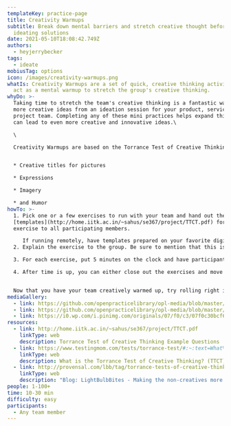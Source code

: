 ```yaml
---
templateKey: practice-page
title: Creativity Warmups
subtitle: Break down mental barriers and stretch creative thought before
  ideating solutions
date: 2021-05-10T18:08:42.749Z
authors:
  - heyjerrybecker
tags:
  - ideate
mobiusTag: options
icon: /images/creativity-warmups.png
whatIs: Creativity Warmups are a set of quick, creative thinking activities that
  act as a mental warmup to stretch the group's creative thinking.
whyDo: >-
  Taking time to stretch the team's creative thinking is a fantastic way to get
  more creative ideas from an ideation session for your product, service, or
  project team. Completing any of these mini practices helps expand thinking and
  can lead to even more creative and innovative ideas.\

  \

  Creativity Warmups are based on the Torrance Test of Creative Thinking (TTCT). **The TTCT (Torrance Tests of Creative Thinking)** assess how creatively a child’s mind works and are often given to children to determine advanced placement or as part of an entrance examination. They are very different from intelligence and reasoning tests your child may have already taken. Instead of traditionally taught subjects such as reading or math, these tests assess creativity. Children are scored on a number of aspects. This includes:


  * Creative titles for pictures

  * Expressions

  * Imagery

  * and Humor
howTo: >-
  1. Pick one or a few exercises to run with your team and hand out the
  [templates](http://home.iitk.ac.in/~sahus/se367/project/TTCT.pdf) for each
  exercise to all participating members. 

     If running remotely, have templates prepared on your favorite digital whiteboarding tool (Miro, Mural, Jamboard, etc).
  2. Explain the exercise to the group. Be sure to mention that this is to stretch creative thinking, so big, wild, and unique ideas are most valuable. For each exercise, the point is for team members to come up with ideas they think no one else will come up with - this helps participants push past obvious answers and explore more creative ideas (see where this is going? 😉 )

  3. For each exercise, put 5 minutes on the clock and have participants silently work on their ideas. If they run out of room, have extra templates printed out to hand to them so they can keep ideating. Don't worry about allocating points to each idea...this is just for warming up our brains!

  4. After time is up, you can either close out the exercises and move right into an ideation session OR you can have team members share their ideas with the group. If you want you can even open a dot-voting round to have people vote on their favorite ideas and award the winner of the most votes some kind of creative trophy 🏆💡


  Now that you have your team creatively warmed up, try rolling right into an ideation session for your product and see the creative ideas that emerge!
mediaGallery:
  - link: https://github.com/openpracticelibrary/opl-media/blob/master/Creativity%20Warmups.png?raw=true
  - link: https://github.com/openpracticelibrary/opl-media/blob/master/Creativity%20Warmups%202.jpeg?raw=true
  - link: https://i0.wp.com/i.pinimg.com/originals/07/f0/c3/07f0c30bcf688b0582fcbe72956283fd.png?w=800&ssl=1
resources:
  - link: http://home.iitk.ac.in/~sahus/se367/project/TTCT.pdf
    linkType: web
    description: Torrance Test of Creative Thinking Example Questions
  - link: https://www.testingmom.com/tests/torrance-test/#:~:text=What%20is%20the%20Torrance%20Test,child%20may%20have%20already%20taken.
    linkType: web
    description: What is the Torrance Test of Creative Thinking? (TTCT)
  - link: http://provensal.com/lbb/tag/torrance-tests-of-creative-thinking/
    linkType: web
    description: "Blog: LightBulbBites - Making the non-creatives more creative"
people: 1-100+
time: 10-30 min
difficulty: easy
participants:
  - Any team member
---
```

